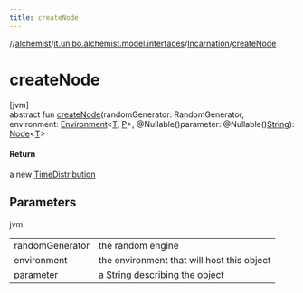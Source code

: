```yaml
---
title: createNode
---
```

//[alchemist](../../../index.html)/[it.unibo.alchemist.model.interfaces](../index.html)/[Incarnation](index.html)/[createNode](create-node.html)



# createNode



[jvm]\
abstract fun [createNode](create-node.html)(randomGenerator: RandomGenerator, environment: [Environment](../-environment/index.html)<[T](../-node/index.html), [P](../-position2-d/index.html)>, @Nullable()parameter: @Nullable()[String](https://docs.oracle.com/javase/8/docs/api/java/lang/String.html)): [Node](../-node/index.html)<[T](../-node/index.html)>



#### Return



a new [TimeDistribution](../-time-distribution/index.html)



## Parameters


jvm

| | |
|---|---|
| randomGenerator | the random engine |
| environment | the environment that will host this object |
| parameter | a [String](https://docs.oracle.com/javase/8/docs/api/java/lang/String.html) describing the object |




